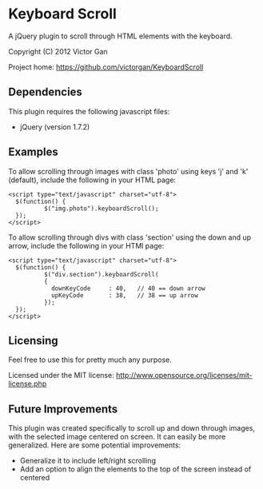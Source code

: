 Keyboard Scroll
===============
A jQuery plugin to scroll through HTML elements with the keyboard.

Copyright (C) 2012 Victor Gan

Project home: https://github.com/victorgan/KeyboardScroll

Dependencies
------------
This plugin requires the following javascript files:
- jQuery (version 1.7.2)

Examples
--------
To allow scrolling through images with class 'photo' using keys 'j' and 
'k' (default), include the following in your HTML page:

    <script type="text/javascript" charset="utf-8">
      $(function() {
              $("img.photo").keyboardScroll();
      });
    </script>

To allow scrolling through divs with class 'section' using the down and
up arrow, include the following in your HTMl page:

    <script type="text/javascript" charset="utf-8">
      $(function() {
              $("div.section").keyboardScroll(
              {
                downKeyCode     : 40,   // 40 == down arrow
                upKeyCode       : 38,   // 38 == up arrow
              });
      });
    </script>

Licensing
---------
Feel free to use this for pretty much any purpose.

Licensed under the MIT license: http://www.opensource.org/licenses/mit-license.php

Future Improvements
-------------------
This plugin was created specifically to scroll up and down through images, with
the selected image centered on screen. It can easily be more generalized. Here are
some potential improvements:
- Generalize it to include left/right scrolling
- Add an option to align the elements to the top of the screen instead of
  centered
